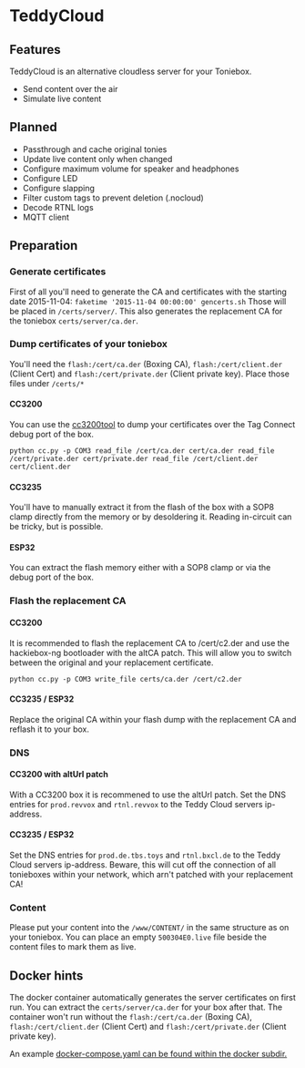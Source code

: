 # TeddyCloud

## Features
TeddyCloud is an alternative cloudless server for your Toniebox. 
* Send content over the air
* Simulate live content

## Planned
* Passthrough and cache original tonies
* Update live content only when changed
* Configure maximum volume for speaker and headphones
* Configure LED
* Configure slapping
* Filter custom tags to prevent deletion (.nocloud)
* Decode RTNL logs
* MQTT client

## Preparation
### Generate certificates
First of all you'll need to generate the CA and certificates with the starting date 2015-11-04: ```faketime '2015-11-04 00:00:00' gencerts.sh``` Those will be placed in ```/certs/server/```.
This also generates the replacement CA for the toniebox ```certs/server/ca.der```.

### Dump certificates of your toniebox
You'll need the ```flash:/cert/ca.der``` (Boxing CA), ```flash:/cert/client.der``` (Client Cert) and ```flash:/cert/private.der``` (Client private key). Place those files under ```/certs/*```
#### CC3200
You can use the [cc3200tool](https://github.com/toniebox-reverse-engineering/cc3200tool) to dump your certificates over the Tag Connect debug port of the box.
```
python cc.py -p COM3 read_file /cert/ca.der cert/ca.der read_file /cert/private.der cert/private.der read_file /cert/client.der cert/client.der
```
#### CC3235
You'll have to manually extract it from the flash of the box with a SOP8 clamp directly from the memory or by desoldering it. Reading in-circuit can be tricky, but is possible. 

#### ESP32
You can extract the flash memory either with a SOP8 clamp or via the debug port of the box. 

### Flash the replacement CA
#### CC3200
It is recommended to flash the replacement CA to /cert/c2.der and use the hackiebox-ng bootloader with the altCA patch. This will allow you to switch between the original and your replacement certificate.
```
python cc.py -p COM3 write_file certs/ca.der /cert/c2.der
```

#### CC3235 / ESP32
Replace the original CA within your flash dump with the replacement CA and reflash it to your box.

### DNS
#### CC3200 with altUrl patch
With a CC3200 box it is recommened to use the altUrl patch. Set the DNS entries for ```prod.revvox``` and ```rtnl.revvox``` to the Teddy Cloud servers ip-address. 

#### CC3235 / ESP32
Set the DNS entries for ```prod.de.tbs.toys``` and ```rtnl.bxcl.de``` to the Teddy Cloud servers ip-address. Beware, this will cut off the connection of all tonieboxes within your network, which arn't patched with your replacement CA!

### Content
Please put your content into the ```/www/CONTENT/``` in the same structure as on your toniebox. You can place an empty ```500304E0.live``` file beside the content files to mark them as live.

## Docker hints
The docker container automatically generates the server certificates on first run. You can extract the ```certs/server/ca.der``` for your box after that. The container won't run without the ```flash:/cert/ca.der``` (Boxing CA), ```flash:/cert/client.der``` (Client Cert) and ```flash:/cert/private.der``` (Client private key).

An example [docker-compose.yaml can be found within the docker subdir.](docker/docker-compose.yaml)
